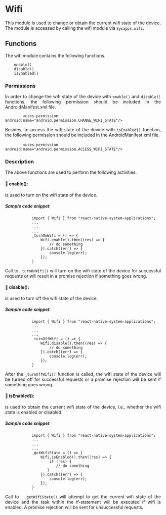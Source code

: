 # Wifi
<p style = "text-align: justify">This module is used to change or obtain the current wifi state of the device. The module is accessed by calling the wifi module via <code>Sysapps.wifi</code>.</p> 

## Functions
<p style = "text-align: justify">The wifi module contains the following functions.</p>

``` 
    enable()
    disable()
    isEnabled()
```

### Permissions
<p style = "text-align: justify">In order to change the wifi state of the device with <code>enable()</code> and <code>disable()</code> functions, the following permission should be included in the AndroidManifest.xml file.</p>

 ```        <uses-permission android:name="android.permission.CHANGE_WIFI_STATE"/>```

<p style = "text-align: justify">Besides,  to access the wifi state of the device with <code>isEnabled()</code> function, the following permission should be included in the AndroidManifest.xml file.</p>

​```        <uses-permission android:name="android.permission.ACCESS_WIFI_STATE"/>```

### Description
<p style = "text-align: justify">The above functions are used to perform the following activities.</p>

#### &#x1F537; enable(): 

<p style = "text-align: justify">is used to turn on the wifi state of the device.</p>

##### Sample code snippet

``` 
            import { Wifi } from "react-native-system-applications";
            ...
            ...
            ...
            _turnOnWifi = () => {
                Wifi.enable().then((res) => {
                    // do something
                }).catch((err) => {
                    console.log(err);
                });
            } 
```

<p style = "text-align: justify">Call to  <code>_turnOnWifi()</code> will turn on the wifi state of the device for successful requests or will result in a promise rejection if something goes wrong.</p>

#### &#x1F537; disable(): 

<p style = "text-align: justify">is used to turn off the wifi state of the device.</p>

##### Sample code snippet

```
            import { Wifi } from "react-native-system-applications";
            ...
            ...
            ... 
            _turnOffWifi = () => {
                Wifi.disable().then((res) => {
                    // do something
                }).catch((err) => {
                    console.log(err);
                });
            } 
```

<p style = "text-align: justify">After the  <code>_turnOffWifi()</code> function is called, the wifi state of the device will be turned off for successful requests or a promise rejection will be sent if something goes wrong.</p>

#### &#x1F537; isEnabled(): 

<p style = "text-align: justify">is used to obtain the current wifi state of the device, i.e., whether the wifi state is enabled or disabled.</p>

##### Sample code snippet

``` 
            import { Wifi } from "react-native-system-applications";
            ...
            ...
            ...
            _getWifiState = () => {
                Wifi.isEnabled().then((res) => {
                    if (res) {
                       // do something 
                   }                    
                }).catch((err) => {
                    console.log(err);
                });
            } 
```

<p style = "text-align: justify">Call to  <code> _getWifiState()</code> will attempt to get the current wifi state of the device and the task within the if-statement will be executed if wifi is enabled. A promise rejection will be sent for unsuccessful requests.</p>

